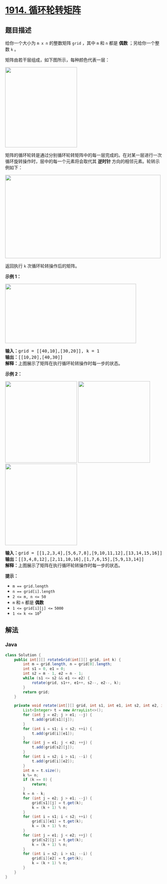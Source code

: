 # [1914. 循环轮转矩阵](https://leetcode.cn/problems/cyclically-rotating-a-grid)

## 题目描述

<p>给你一个大小为 <code>m x n</code> 的整数矩阵 <code>grid</code>​​​ ，其中 <code>m</code> 和 <code>n</code> 都是 <strong>偶数</strong> ；另给你一个整数 <code>k</code> 。</p>

<p>矩阵由若干层组成，如下图所示，每种颜色代表一层：</p>

<p><img alt="" src="https://gcore.jsdelivr.net/gh/doocs/leetcode@main/solution/1900-1999/1914.Cyclically%20Rotating%20a%20Grid/images/ringofgrid.png" style="width: 231px; height: 258px;"></p>

<p>矩阵的循环轮转是通过分别循环轮转矩阵中的每一层完成的。在对某一层进行一次循环旋转操作时，层中的每一个元素将会取代其 <strong>逆时针 </strong>方向的相邻元素。轮转示例如下：</p>
<img alt="" src="https://gcore.jsdelivr.net/gh/doocs/leetcode@main/solution/1900-1999/1914.Cyclically%20Rotating%20a%20Grid/images/explanation_grid.jpg" style="width: 500px; height: 268px;">
<p>返回执行 <code>k</code> 次循环轮转操作后的矩阵。</p>



<p><strong>示例 1：</strong></p>
<img alt="" src="https://gcore.jsdelivr.net/gh/doocs/leetcode@main/solution/1900-1999/1914.Cyclically%20Rotating%20a%20Grid/images/rod2.png" style="width: 421px; height: 191px;">
<pre><strong>输入：</strong>grid = [[40,10],[30,20]], k = 1
<strong>输出：</strong>[[10,20],[40,30]]
<strong>解释：</strong>上图展示了矩阵在执行循环轮转操作时每一步的状态。</pre>

<p><strong>示例 2：</strong></p>
<strong><img alt="" src="https://gcore.jsdelivr.net/gh/doocs/leetcode@main/solution/1900-1999/1914.Cyclically%20Rotating%20a%20Grid/images/ringofgrid5.png" style="width: 231px; height: 262px;"></strong> <strong><img alt="" src="https://gcore.jsdelivr.net/gh/doocs/leetcode@main/solution/1900-1999/1914.Cyclically%20Rotating%20a%20Grid/images/ringofgrid6.png" style="width: 231px; height: 262px;"></strong> <strong><img alt="" src="https://gcore.jsdelivr.net/gh/doocs/leetcode@main/solution/1900-1999/1914.Cyclically%20Rotating%20a%20Grid/images/ringofgrid7.png" style="width: 231px; height: 262px;"></strong>

<pre><strong>输入：</strong>grid = [[1,2,3,4],[5,6,7,8],[9,10,11,12],[13,14,15,16]], k = 2
<strong>输出：</strong>[[3,4,8,12],[2,11,10,16],[1,7,6,15],[5,9,13,14]]
<strong>解释：</strong>上图展示了矩阵在执行循环轮转操作时每一步的状态。
</pre>



<p><strong>提示：</strong></p>

<ul>
	<li><code>m == grid.length</code></li>
	<li><code>n == grid[i].length</code></li>
	<li><code>2 &lt;= m, n &lt;= 50</code></li>
	<li><code>m</code> 和 <code>n</code> 都是 <strong>偶数</strong></li>
	<li><code>1 &lt;= grid[i][j] &lt;=<sup> </sup>5000</code></li>
	<li><code>1 &lt;= k &lt;= 10<sup>9</sup></code></li>
</ul>

## 解法

### **Java**

```java
class Solution {
    public int[][] rotateGrid(int[][] grid, int k) {
        int m = grid.length, n = grid[0].length;
        int s1 = 0, e1 = 0;
        int s2 = m - 1, e2 = n - 1;
        while (s1 <= s2 && e1 <= e2) {
            rotate(grid, s1++, e1++, s2--, e2--, k);
        }
        return grid;
    }

    private void rotate(int[][] grid, int s1, int e1, int s2, int e2, int k) {
        List<Integer> t = new ArrayList<>();
        for (int j = e2; j > e1; --j) {
            t.add(grid[s1][j]);
        }
        for (int i = s1; i < s2; ++i) {
            t.add(grid[i][e1]);
        }
        for (int j = e1; j < e2; ++j) {
            t.add(grid[s2][j]);
        }
        for (int i = s2; i > s1; --i) {
            t.add(grid[i][e2]);
        }
        int n = t.size();
        k %= n;
        if (k == 0) {
            return;
        }
        k = n - k;
        for (int j = e2; j > e1; --j) {
            grid[s1][j] = t.get(k);
            k = (k + 1) % n;
        }
        for (int i = s1; i < s2; ++i) {
            grid[i][e1] = t.get(k);
            k = (k + 1) % n;
        }
        for (int j = e1; j < e2; ++j) {
            grid[s2][j] = t.get(k);
            k = (k + 1) % n;
        }
        for (int i = s2; i > s1; --i) {
            grid[i][e2] = t.get(k);
            k = (k + 1) % n;
        }
    }
}
```
